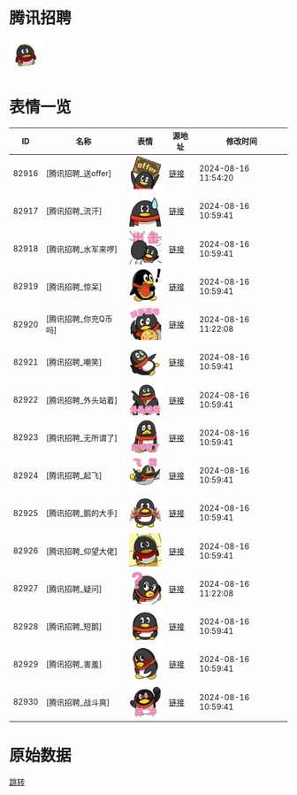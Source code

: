 # 腾讯招聘

<img src="./cover.png" height="60" alt="cover" />

# 表情一览

|ID|名称|表情|源地址|修改时间|
|----|----|----|----|----|
|82916|[腾讯招聘_送offer]|<img src="./pic/082916_%5B腾讯招聘_送offer%5D.png" height="60" alt="送offer"/>|[链接](https://i0.hdslb.com/bfs/garb/item/2c9df3b711ff3d1fc1ec5e3f0cb656c22542e647.png)|2024-08-16 11:54:20|
|82917|[腾讯招聘_流汗]|<img src="./pic/082917_%5B腾讯招聘_流汗%5D.png" height="60" alt="流汗"/>|[链接](https://i0.hdslb.com/bfs/garb/item/8ede8e57eb3eb335470104c49a26c7622c38ba88.png)|2024-08-16 10:59:41|
|82918|[腾讯招聘_水军来啰]|<img src="./pic/082918_%5B腾讯招聘_水军来啰%5D.png" height="60" alt="水军来啰"/>|[链接](https://i0.hdslb.com/bfs/garb/item/64fcc9c0b4805dfe3f6358201da5b97df6aef51f.png)|2024-08-16 10:59:41|
|82919|[腾讯招聘_惊呆]|<img src="./pic/082919_%5B腾讯招聘_惊呆%5D.png" height="60" alt="惊呆"/>|[链接](https://i0.hdslb.com/bfs/garb/item/843833e69c5e9b99280fab480d8a20ea13453619.png)|2024-08-16 10:59:41|
|82920|[腾讯招聘_你充Q币吗]|<img src="./pic/082920_%5B腾讯招聘_你充Q币吗%5D.png" height="60" alt="你充Q币吗"/>|[链接](https://i0.hdslb.com/bfs/garb/item/836998a37748090ac65f23ca2ea22b74429f49f5.png)|2024-08-16 11:22:08|
|82921|[腾讯招聘_嘲笑]|<img src="./pic/082921_%5B腾讯招聘_嘲笑%5D.png" height="60" alt="嘲笑"/>|[链接](https://i0.hdslb.com/bfs/garb/item/050291cc9deff5bd666d1e253d30493e37608284.png)|2024-08-16 10:59:41|
|82922|[腾讯招聘_外头站着]|<img src="./pic/082922_%5B腾讯招聘_外头站着%5D.png" height="60" alt="外头站着"/>|[链接](https://i0.hdslb.com/bfs/garb/item/765180d51e83a956ae02f8c0088d27393d6dfdee.png)|2024-08-16 10:59:41|
|82923|[腾讯招聘_无所谓了]|<img src="./pic/082923_%5B腾讯招聘_无所谓了%5D.png" height="60" alt="无所谓了"/>|[链接](https://i0.hdslb.com/bfs/garb/item/c196b09359f9ede41c8ca3d255e2fb1dd77a0593.png)|2024-08-16 10:59:41|
|82924|[腾讯招聘_起飞]|<img src="./pic/082924_%5B腾讯招聘_起飞%5D.png" height="60" alt="起飞"/>|[链接](https://i0.hdslb.com/bfs/garb/item/d9d941afc09e0b36529b88a924c9dcf66bf3cbee.png)|2024-08-16 10:59:41|
|82925|[腾讯招聘_鹅的大手]|<img src="./pic/082925_%5B腾讯招聘_鹅的大手%5D.png" height="60" alt="鹅的大手"/>|[链接](https://i0.hdslb.com/bfs/garb/item/828bf227aae53f62a923647e29b3d32f9d2b9afb.png)|2024-08-16 10:59:41|
|82926|[腾讯招聘_仰望大佬]|<img src="./pic/082926_%5B腾讯招聘_仰望大佬%5D.png" height="60" alt="仰望大佬"/>|[链接](https://i0.hdslb.com/bfs/garb/item/dce31c5d95b632f6a0bd0d4e5159bdc532fb31b4.png)|2024-08-16 10:59:41|
|82927|[腾讯招聘_疑问]|<img src="./pic/082927_%5B腾讯招聘_疑问%5D.png" height="60" alt="疑问"/>|[链接](https://i0.hdslb.com/bfs/garb/item/8723b9d77f88d90c7b2f2eae30200bbeba6bb05c.png)|2024-08-16 11:22:08|
|82928|[腾讯招聘_短鹅]|<img src="./pic/082928_%5B腾讯招聘_短鹅%5D.png" height="60" alt="短鹅"/>|[链接](https://i0.hdslb.com/bfs/garb/item/2274f6573efa24a72c257c3a6c45f02290629ad7.png)|2024-08-16 10:59:41|
|82929|[腾讯招聘_害羞]|<img src="./pic/082929_%5B腾讯招聘_害羞%5D.png" height="60" alt="害羞"/>|[链接](https://i0.hdslb.com/bfs/garb/item/585f29ea4661e160e1885eda623e2e50388e2ba4.png)|2024-08-16 10:59:41|
|82930|[腾讯招聘_战斗爽]|<img src="./pic/082930_%5B腾讯招聘_战斗爽%5D.png" height="60" alt="战斗爽"/>|[链接](https://i0.hdslb.com/bfs/garb/item/5788d64f46e4fe62f88294bba249a21bc495601e.png)|2024-08-16 10:59:41|

# 原始数据

[跳转](./raw.json)

